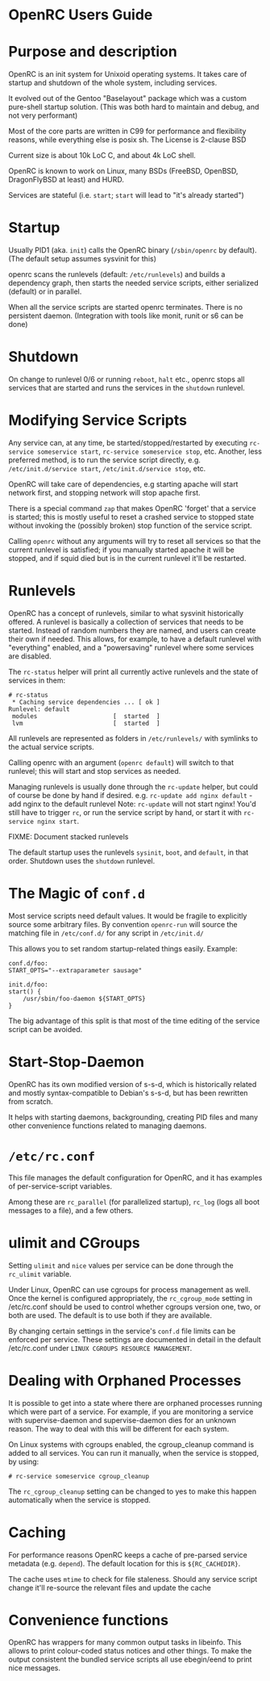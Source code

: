 OpenRC Users Guide
==================

# Purpose and description

OpenRC is an init system for Unixoid operating systems. It takes care of 
startup and shutdown of the whole system, including services.

It evolved out of the Gentoo "Baselayout" package which was a custom pure-shell 
startup solution. (This was both hard to maintain and debug, and not very 
performant)

Most of the core parts are written in C99 for performance and flexibility 
reasons, while everything else is posix sh.
The License is 2-clause BSD

Current size is about 10k LoC C, and about 4k LoC shell.

OpenRC is known to work on Linux, many BSDs (FreeBSD, OpenBSD, DragonFlyBSD at 
least) and HURD.

Services are stateful (i.e. `start`; `start` will lead to "it's already started")

# Startup

Usually PID1 (aka. `init`) calls the OpenRC binary (`/sbin/openrc` by default).
(The default setup assumes sysvinit for this)

openrc scans the runlevels (default: `/etc/runlevels`) and builds a dependency
graph, then starts the needed service scripts, either serialized (default) or in 
parallel.

When all the service scripts are started openrc terminates. There is no
persistent daemon. (Integration with tools like monit, runit or s6 can be done)

# Shutdown

On change to runlevel 0/6 or running `reboot`, `halt` etc., openrc stops all
services that are started and runs the services in the `shutdown` runlevel.

# Modifying Service Scripts

Any service can, at any time, be started/stopped/restarted by executing 
`rc-service someservice start`, `rc-service someservice stop`, etc.
Another, less preferred method, is to run the service script directly,
e.g. `/etc/init.d/service start`, `/etc/init.d/service stop`, etc.

OpenRC will take care of dependencies, e.g starting apache will start network 
first, and stopping network will stop apache first.

There is a special command `zap` that makes OpenRC 'forget' that a service is
started; this is mostly useful to reset a crashed service to stopped state 
without invoking the (possibly broken) stop function of the service script.

Calling `openrc` without any arguments will try to reset all services so
that the current runlevel is satisfied; if you manually started apache it will be 
stopped, and if squid died but is in the current runlevel it'll be restarted.

# Runlevels

OpenRC has a concept of runlevels, similar to what sysvinit historically 
offered. A runlevel is basically a collection of services that needs to be 
started. Instead of random numbers they are named, and users can create their 
own if needed. This allows, for example, to have a default runlevel with 
"everything" enabled, and a "powersaving" runlevel where some services are 
disabled.

The `rc-status` helper will print all currently active runlevels and the state
of services in them:

```
# rc-status
 * Caching service dependencies ... [ ok ]
Runlevel: default
 modules                     [  started  ]
 lvm                         [  started  ]
```

All runlevels are represented as folders in `/etc/runlevels/` with symlinks to 
the actual service scripts.

Calling openrc with an argument (`openrc default`) will switch to that
runlevel; this will start and stop services as needed.

Managing runlevels is usually done through the `rc-update` helper, but could of 
course be done by hand if desired.
e.g. `rc-update add nginx default` - add nginx to the default runlevel
Note: `rc-update` will not start nginx! You'd still have to trigger `rc`, or run
the service script by hand, or start it with `rc-service nginx start`.

FIXME: Document stacked runlevels

The default startup uses the runlevels `sysinit`, `boot`, and `default`,
in that order. Shutdown uses the `shutdown` runlevel.

# The Magic of `conf.d`

Most service scripts need default values. It would be fragile to
explicitly source some arbitrary files. By convention `openrc-run` will source
the matching file in `/etc/conf.d/` for any script in `/etc/init.d/`

This allows you to set random startup-related things easily. Example:

```
conf.d/foo:
START_OPTS="--extraparameter sausage"

init.d/foo:
start() {
	/usr/sbin/foo-daemon ${START_OPTS}
}
```

The big advantage of this split is that most of the time editing of the service 
script can be avoided.

# Start-Stop-Daemon

OpenRC has its own modified version of s-s-d, which is historically related and 
mostly syntax-compatible to Debian's s-s-d, but has been rewritten from scratch.

It helps with starting daemons, backgrounding, creating PID files and many 
other convenience functions related to managing daemons.

# `/etc/rc.conf`

This file manages the default configuration for OpenRC, and it has examples of 
per-service-script variables.

Among these are `rc_parallel` (for parallelized startup), `rc_log` (logs all boot 
messages to a file), and a few others.

# ulimit and CGroups

Setting `ulimit` and `nice` values per service can be done through the
`rc_ulimit` variable.

Under Linux, OpenRC can use cgroups for process management as well. Once
the kernel is configured appropriately, the `rc_cgroup_mode` setting in
/etc/rc.conf should be used to control whether cgroups version one,
two, or both are used. The default is to use both if they are available.

By changing certain settings in the service's `conf.d` file limits can be
enforced per service. These settings are documented in detail in the
default /etc/rc.conf under `LINUX CGROUPS RESOURCE MANAGEMENT`.

# Dealing with Orphaned Processes

It is possible to get into a state where there are orphaned processes
running which were part of a service. For example, if you are monitoring
a service with supervise-daemon and supervise-daemon dies for an unknown
reason. The way to deal with this will be different for each system.

On Linux systems with cgroups enabled, the cgroup_cleanup command is
added to all services. You can run it manually, when the service is
stopped, by using:

```
# rc-service someservice cgroup_cleanup
```

The `rc_cgroup_cleanup` setting can be changed to yes to make this
happen automatically when the service is stopped.

# Caching

For performance reasons OpenRC keeps a cache of pre-parsed service metadata
(e.g. `depend`). The default location for this is `${RC_CACHEDIR}`.

The cache uses `mtime` to check for file staleness. Should any service script
change it'll re-source the relevant files and update the cache

# Convenience functions

OpenRC has wrappers for many common output tasks in libeinfo.
This allows to print colour-coded status notices and other things.
To make the output consistent the bundled service scripts all use ebegin/eend to 
print nice messages.
